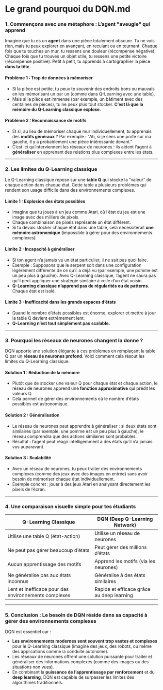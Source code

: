 # Le grand pourquoi du DQN.md

### **1. Commençons avec une métaphore : L’agent "aveugle" qui apprend**

Imagine que tu es un **agent** dans une pièce totalement obscure. Tu ne vois rien, mais tu peux explorer en avançant, en reculant ou en tournant. Chaque fois que tu touches un mur, tu ressens une douleur (récompense négative). Chaque fois que tu trouves un objet utile, tu ressens une petite victoire (récompense positive). Petit à petit, tu apprends à cartographier la pièce **dans ta tête**.

#### **Problème 1 : Trop de données à mémoriser**
- Si la pièce est petite, tu peux te souvenir des endroits bons ou mauvais en les mémorisant un par un (comme dans Q-Learning avec une table).
- Mais si la pièce est immense (par exemple, un bâtiment avec des centaines de pièces), tu ne peux plus tout stocker. **C’est là que la mémoire du Q-Learning classique explose.**

#### **Problème 2 : Reconnaissance de motifs**
- Et si, au lieu de mémoriser chaque mur individuellement, tu apprenais des **motifs généraux** ? Par exemple : "Ah, si je sens une porte sur ma gauche, il y a probablement une pièce intéressante devant."
- C’est ici qu’interviennent les réseaux de neurones : ils aident l’agent à **généraliser** en apprenant des relations plus complexes entre les états.

---

### **2. Les limites du Q-Learning classique**

Le Q-Learning classique repose sur une **table Q** qui stocke la "valeur" de chaque action dans chaque état. Cette table a plusieurs problèmes qui rendent son usage difficile dans des environnements complexes.

#### **Limite 1 : Explosion des états possibles**
- Imagine que tu joues à un jeu comme Atari, où l’état du jeu est une image avec des milliers de pixels. 
- Chaque combinaison de pixels représente un état différent.
- Si tu devais stocker chaque état dans une table, cela nécessiterait **une mémoire astronomique** (impossible à gérer pour des environnements complexes).

#### **Limite 2 : Incapacité à généraliser**
- Si ton agent n’a jamais vu un état particulier, il ne sait pas quoi faire.
- Exemple : Supposons que le serpent soit dans une configuration légèrement différente de ce qu’il a déjà vu (par exemple, une pomme est un peu plus à gauche). Avec Q-Learning classique, l’agent ne saura pas qu’il peut appliquer une stratégie similaire à celle d’un état voisin.
- **Q-Learning classique n’apprend pas de régularités ou de patterns**. Chaque état est isolé.

#### **Limite 3 : Inefficacité dans les grands espaces d’états**
- Quand le nombre d’états possibles est énorme, explorer et mettre à jour la table Q devient extrêmement lent.
- **Q-Learning n’est tout simplement pas scalable.**

---

### **3. Pourquoi les réseaux de neurones changent la donne ?**

DQN apporte une solution élégante à ces problèmes en remplaçant la table Q par un **réseau de neurones profond**. Voici comment cela résout les limites du Q-Learning classique.

#### **Solution 1 : Réduction de la mémoire**
- Plutôt que de stocker une valeur Q pour chaque état et chaque action, le réseau de neurones apprend une **fonction approximative** qui prédit les valeurs Q.
- Cela permet de gérer des environnements où le nombre d’états possibles est astronomique.

#### **Solution 2 : Généralisation**
- Le réseau de neurones peut apprendre à généraliser : si deux états sont similaires (par exemple, une pomme est un peu plus à gauche), le réseau comprendra que des actions similaires sont probables.
- Résultat : l’agent peut réagir intelligemment à des états qu’il n’a jamais vus auparavant.

#### **Solution 3 : Scalabilité**
- Avec un réseau de neurones, tu peux traiter des environnements complexes (comme des jeux avec des images en entrée) sans avoir besoin de mémoriser chaque état individuellement.
- Exemple concret : jouer à des jeux Atari en analysant directement les pixels de l’écran.

---

### **4. Une comparaison visuelle simple pour tes étudiants**

| **Q-Learning Classique**                | **DQN (Deep Q-Learning Network)**      |
|-----------------------------------------|----------------------------------------|
| Utilise une table Q (état-action)       | Utilise un réseau de neurones          |
| Ne peut pas gérer beaucoup d’états      | Peut gérer des millions d’états        |
| Aucun apprentissage des motifs          | Apprend les motifs (via les neurones)  |
| Ne généralise pas aux états inconnus    | Généralise à des états similaires      |
| Lent et inefficace pour des environnements complexes | Rapide et efficace grâce au deep learning |

---

### **5. Conclusion : Le besoin de DQN réside dans sa capacité à gérer des environnements complexes**

DQN est essentiel car :
- **Les environnements modernes sont souvent trop vastes et complexes** pour le Q-Learning classique (imagine des jeux, des robots, ou même des applications comme la conduite autonome).
- Les réseaux de neurones offrent une solution puissante pour traiter et généraliser des informations complexes (comme des images ou des situations non vues).
- En combinant la **puissance de l’apprentissage par renforcement** et du **deep learning**, DQN est capable de surpasser les limites des algorithmes traditionnels.
